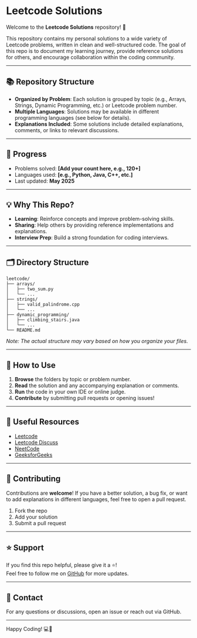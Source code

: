 # Leetcode Solutions

Welcome to the **Leetcode Solutions** repository! 🚀

This repository contains my personal solutions to a wide variety of Leetcode problems, written in clean and well-structured code. The goal of this repo is to document my learning journey, provide reference solutions for others, and encourage collaboration within the coding community.

---

## 📚 Repository Structure

- **Organized by Problem**: Each solution is grouped by topic (e.g., Arrays, Strings, Dynamic Programming, etc.) or Leetcode problem number.
- **Multiple Languages**: Solutions may be available in different programming languages (see below for details).
- **Explanations Included**: Some solutions include detailed explanations, comments, or links to relevant discussions.

---

## 🚦 Progress

- Problems solved: **[Add your count here, e.g., 120+]**
- Languages used: **[e.g., Python, Java, C++, etc.]**
- Last updated: **May 2025**

---

## 💡 Why This Repo?

- **Learning**: Reinforce concepts and improve problem-solving skills.
- **Sharing**: Help others by providing reference implementations and explanations.
- **Interview Prep**: Build a strong foundation for coding interviews.

---

## 🗂️ Directory Structure

```
leetcode/
├── arrays/
│   ├── two_sum.py
│   └── ...
├── strings/
│   ├── valid_palindrome.cpp
│   └── ...
├── dynamic_programming/
│   ├── climbing_stairs.java
│   └── ...
└── README.md
```
*Note: The actual structure may vary based on how you organize your files.*

---

## 📝 How to Use

1. **Browse** the folders by topic or problem number.
2. **Read** the solution and any accompanying explanation or comments.
3. **Run** the code in your own IDE or online judge.
4. **Contribute** by submitting pull requests or opening issues!

---

## 🔗 Useful Resources

- [Leetcode](https://leetcode.com/)
- [Leetcode Discuss](https://leetcode.com/discuss/)
- [NeetCode](https://neetcode.io/)
- [GeeksforGeeks](https://www.geeksforgeeks.org/)

---

## 🤝 Contributing

Contributions are **welcome**! If you have a better solution, a bug fix, or want to add explanations in different languages, feel free to open a pull request.

1. Fork the repo
2. Add your solution
3. Submit a pull request

---

## ⭐️ Support

If you find this repo helpful, please give it a ⭐️!  
Feel free to follow me on [GitHub](https://github.com/ajinesh703) for more updates.

---

## 📧 Contact

For any questions or discussions, open an issue or reach out via GitHub.

---

Happy Coding! 💻🎉
